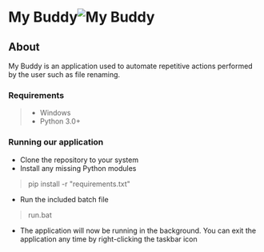 # My Buddy![My Buddy](https://i.imgur.com/1GQT9Vn.png)

## About
My Buddy is an application used to automate repetitive actions performed by the user such as file renaming.

### Requirements

> - Windows
> - Python 3.0+

### Running our application
- Clone the repository to your system
- Install any missing Python modules
> pip install -r "requirements.txt" 

- Run the included batch file
> run.bat

- The application will now be running in the background. You can exit the application any time by right-clicking the taskbar icon